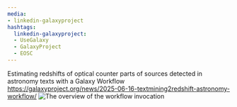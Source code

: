 ```yaml
---
media:
- linkedin-galaxyproject
hashtags:
  linkedin-galaxyproject:
  - UseGalaxy
  - GalaxyProject
  - EOSC
---
```

Estimating redshifts of optical counter parts of sources detected in astronomy texts with a Galaxy Workflow
https://galaxyproject.org/news/2025-06-16-textmining2redshift-astronomy-workflow/
![The overview of the workflow invocation](https://galaxyproject.org/assets/static/galaxy-distance-estimation-astro-sources.2665e34.9f2f683d682b183639eda03eae7da919.png)